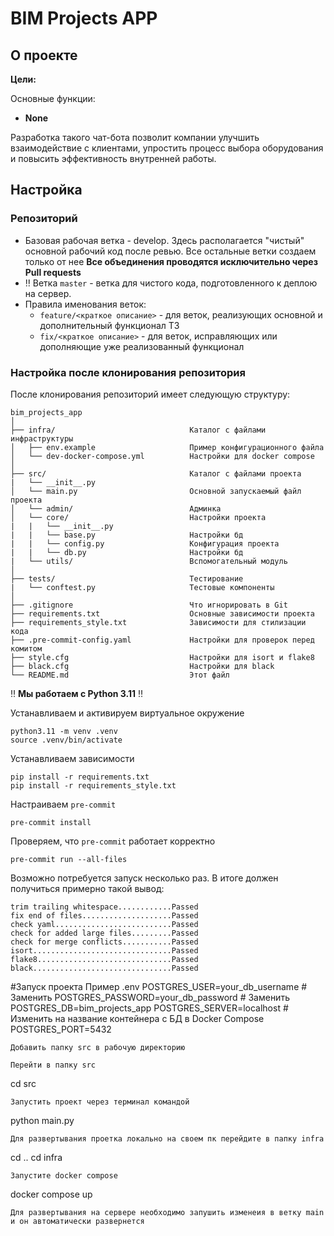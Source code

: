 # BIM Projects APP

## О проекте


**Цели:** 

Основные функции:

- **None**

Разработка такого чат-бота позволит компании улучшить взаимодействие с клиентами, упростить процесс выбора оборудования и повысить эффективность внутренней работы.

## Настройка

### Репозиторий
- Базовая рабочая ветка - develop. Здесь располагается "чистый" основной рабочий код после ревью. Все остальные ветки создаем только от нее
**Все объединения проводятся исключительно через Pull requests**
- ‼️ Ветка `master` - ветка для чистого кода, подготовленного к деплою на сервер.
- Правила именования веток:
  - `feature/<краткое описание>` - для веток, реализующих основной и дополнительный функционал ТЗ
  - `fix/<краткое описание>` - для веток, исправляющих или дополняющие уже реализованный функционал


### Настройка после клонирования репозитория

После клонирования репозиторий имеет следующую структуру:

```
bim_projects_app
│
├── infra/                              Каталог с файлами инфраструктуры
│   ├── env.example                     Пример конфигурационного файла
│   └── dev-docker-compose.yml          Настройки для docker compose
│
├── src/                                Каталог с файлами проекта
|   └── __init__.py
│   └── main.py                         Основной запускаемый файл проекта
│   └── admin/                          Админка
│   └── core/                           Настройки проекта
|   |   └── __init__.py
|   |   └── base.py                     Настройки бд
|   |   └── config.py                   Конфигурация проекта
|   |   └── db.py                       Настройки бд
|   └── utils/                          Вспомогательный модуль
│
├── tests/                              Тестирование
|   └── conftest.py                     Тестовые компоненты
│
├── .gitignore                          Что игнорировать в Git
├── requirements.txt                    Основные зависимости проекта
├── requirements_style.txt              Зависимости для стилизации кода
├── .pre-commit-config.yaml             Настройки для проверок перед комитом
├── style.cfg                           Настройки для isort и flake8
├── black.cfg                           Настройки для black
└── README.md                           Этот файл
```

‼️ **Мы работаем с Python 3.11** ‼️

Устанавливаем и активируем виртуальное окружение

```shell
python3.11 -m venv .venv
source .venv/bin/activate
```

Устанавливаем зависимости
```shell
pip install -r requirements.txt
pip install -r requirements_style.txt
```

Настраиваем `pre-commit`

```shell
pre-commit install
```

Проверяем, что `pre-commit` работает корректно

```shell
pre-commit run --all-files
```

Возможно потребуется запуск несколько раз. В итоге должен получиться примерно такой вывод:

```shell
trim trailing whitespace............Passed
fix end of files....................Passed
check yaml..........................Passed
check for added large files.........Passed
check for merge conflicts...........Passed
isort...............................Passed
flake8..............................Passed
black...............................Passed
```
#Запуск проекта
Пример .env
POSTGRES_USER=your_db_username # Заменить
POSTGRES_PASSWORD=your_db_password # Заменить
POSTGRES_DB=bim_projects_app
POSTGRES_SERVER=localhost # Изменить на название контейнера с БД в Docker Compose
POSTGRES_PORT=5432
```
Добавить папку src в рабочую директорию
```
```
Перейти в папку src
```
cd src
```
Запустить проект через терминал командой
```
python main.py
```
Для развертывания проетка локально на своем пк перейдите в папку infra
```
cd ..
cd infra
```
Запустите docker compose
```
docker compose up
```
Для развертывания на сервере необходимо запушить изменеия в ветку main и он автоматически развернется
